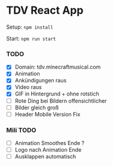 # TDV React App

Setup: `npm install`

Start: `npm run start`

### TODO
- [X] Domain: tdv.minecraftmusical.com
- [X] Animation
- [X] Ankündigungen raus
- [X] Video raus
- [X] GIF in Hintergrund + ohne rotstich
- [ ] Rote Ding bei Bildern offensichtlicher
- [ ] Bilder gleich groß
- [ ] Header Mobile Version Fix

### Mili TODO
- [ ] Animation Smoothes Ende ?
- [ ] Logo nach Animation Ende
- [ ] Ausklappen automatisch 
